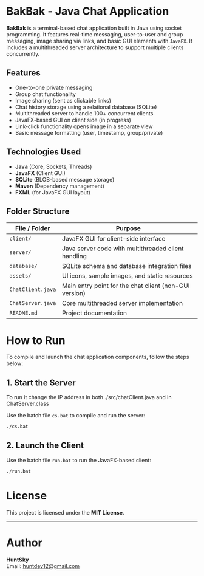 # BakBak - Java Chat Application

**BakBak** is a terminal-based chat application built in Java using socket programming. It features real-time messaging, user-to-user and group messaging, image sharing via links, and basic GUI elements with `JavaFX`. It includes a multithreaded server architecture to support multiple clients concurrently.

## Features

- One-to-one private messaging
- Group chat functionality
- Image sharing (sent as clickable links)
- Chat history storage using a relational database (SQLite)
- Multithreaded server to handle 100+ concurrent clients
- JavaFX-based GUI on client side (in progress)
- Link-click functionality opens image in a separate view
- Basic message formatting (user, timestamp, group/private)

## Technologies Used

- **Java** (Core, Sockets, Threads)
- **JavaFX** (Client GUI)
- **SQLite** (BLOB-based message storage)
- **Maven** (Dependency management)
- **FXML** (for JavaFX GUI layout)

## Folder Structure

| File / Folder           | Purpose                                                    |
|-------------------------|------------------------------------------------------------|
| `client/`               | JavaFX GUI for client-side interface                        |
| `server/`               | Java server code with multithreaded client handling         |
| `database/`             | SQLite schema and database integration files                |
| `assets/`               | UI icons, sample images, and static resources               |
| `ChatClient.java`       | Main entry point for the chat client (non-GUI version)      |
| `ChatServer.java`       | Core multithreaded server implementation                    |
| `README.md`             | Project documentation                                       |

# How to Run

To compile and launch the chat application components, follow the steps below:

## 1. Start the Server

To run it change the IP address in both ./src/chatClient.java and in ChatServer.class

Use the batch file `cs.bat` to compile and run the server:

```bash
./cs.bat
```


## 2. Launch the Client

Use the batch file `run.bat` to run the JavaFX-based client:
```bash
./run.bat
```

# License

This project is licensed under the **MIT License**.

---

# Author
**HuntSky**  
Email: [huntdev12@gmail.com](mailto:huntdev12@gmail.com)  
